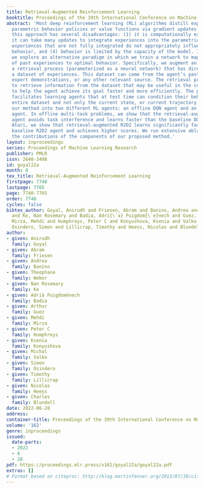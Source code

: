 ```yaml
---
title: Retrieval-Augmented Reinforcement Learning
booktitle: Proceedings of the 39th International Conference on Machine Learning
abstract: 'Most deep reinforcement learning (RL) algorithms distill experience into
  parametric behavior policies or value functions via gradient updates. While effective,
  this approach has several disadvantages: (1) it is computationally expensive, (2)
  it can take many updates to integrate experiences into the parametric model, (3)
  experiences that are not fully integrated do not appropriately influence the agent’s
  behavior, and (4) behavior is limited by the capacity of the model. In this paper
  we explore an alternative paradigm in which we train a network to map a dataset
  of past experiences to optimal behavior. Specifically, we augment an RL agent with
  a retrieval process (parameterized as a neural network) that has direct access to
  a dataset of experiences. This dataset can come from the agent’s past experiences,
  expert demonstrations, or any other relevant source. The retrieval process is trained
  to retrieve information from the dataset that may be useful in the current context,
  to help the agent achieve its goal faster and more efficiently. The proposed method
  facilitates learning agents that at test time can condition their behavior on the
  entire dataset and not only the current state, or current trajectory. We integrate
  our method into two different RL agents: an offline DQN agent and an online R2D2
  agent. In offline multi-task problems, we show that the retrieval-augmented DQN
  agent avoids task interference and learns faster than the baseline DQN agent. On
  Atari, we show that retrieval-augmented R2D2 learns significantly faster than the
  baseline R2D2 agent and achieves higher scores. We run extensive ablations to measure
  the contributions of the components of our proposed method.'
layout: inproceedings
series: Proceedings of Machine Learning Research
publisher: PMLR
issn: 2640-3498
id: goyal22a
month: 0
tex_title: Retrieval-Augmented Reinforcement Learning
firstpage: 7740
lastpage: 7765
page: 7740-7765
order: 7740
cycles: false
bibtex_author: Goyal, Anirudh and Friesen, Abram and Banino, Andrea and Weber, Theophane
  and Ke, Nan Rosemary and Badia, Adri{\`a} Puigdom{\`e}nech and Guez, Arthur and
  Mirza, Mehdi and Humphreys, Peter C and Konyushova, Ksenia and Valko, Michal and
  Osindero, Simon and Lillicrap, Timothy and Heess, Nicolas and Blundell, Charles
author:
- given: Anirudh
  family: Goyal
- given: Abram
  family: Friesen
- given: Andrea
  family: Banino
- given: Theophane
  family: Weber
- given: Nan Rosemary
  family: Ke
- given: Adrià Puigdomènech
  family: Badia
- given: Arthur
  family: Guez
- given: Mehdi
  family: Mirza
- given: Peter C
  family: Humphreys
- given: Ksenia
  family: Konyushova
- given: Michal
  family: Valko
- given: Simon
  family: Osindero
- given: Timothy
  family: Lillicrap
- given: Nicolas
  family: Heess
- given: Charles
  family: Blundell
date: 2022-06-28
address:
container-title: Proceedings of the 39th International Conference on Machine Learning
volume: '162'
genre: inproceedings
issued:
  date-parts:
  - 2022
  - 6
  - 28
pdf: https://proceedings.mlr.press/v162/goyal22a/goyal22a.pdf
extras: []
# Format based on citeproc: http://blog.martinfenner.org/2013/07/30/citeproc-yaml-for-bibliographies/
---
```

